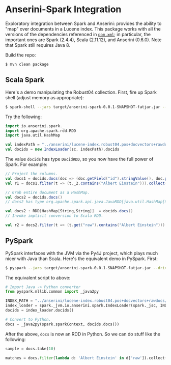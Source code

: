 # Anserini-Spark Integration

Exploratory integration between Spark and Anserini: provides the ability to "map" over documents in a Lucene index.
This package works with all the versions of the dependencies referenced in [`pom.xml`](pom.xml); in particular, the important ones are Spark (2.4.4), Scala (2.11.12), and Anserini (0.6.0).
Note that Spark still requires Java 8.

Build the repo:

```
$ mvn clean package
```

## Scala Spark

Here's a demo manipulating the Robust04 collection.
First, fire up Spark shell (adjust memory as appropriate):

```bash
$ spark-shell --jars target/anserini-spark-0.0.1-SNAPSHOT-fatjar.jar --driver-memory 128G
```

Try the following:

```scala
import io.anserini.spark._
import org.apache.spark.rdd.RDD
import java.util.HashMap

val indexPath = "../anserini/lucene-index.robust04.pos+docvectors+rawdocs/"
val docids = new IndexLoader(sc, indexPath).docids
```

The value `docids` has type `DocidRDD`, so you now have the full power of Spark.
For example:

```scala
// Project the columns.
val docs1 = docids.docs(doc => (doc.getField("id").stringValue(), doc.getField("raw").stringValue()))
val r1 = docs1.filter(t => (t._2.contains("Albert Einstein"))).collect()

// Grab entire document as a HashMap.
val docs2 = docids.docs()
// docs2 has type org.apache.spark.api.java.JavaRDD[java.util.HashMap[String,String]]

val docs2 : RDD[HashMap[String,String]]  = docids.docs()
// Invoke implicit conversion to Scala RDD.

val r2 = docs2.filter(t => (t.get("raw").contains("Albert Einstein"))).collect()
```

## PySpark

PySpark interfaces with the JVM via the Py4J project, which plays much nicer with Java than Scala.
Here's the equivalent demo in PySpark.
First:

```bash
$ pyspark --jars target/anserini-spark-0.0.1-SNAPSHOT-fatjar.jar --driver-memory 128G
```

The equivalent script to above:

```python
# Import Java -> Python converter
from pyspark.mllib.common import _java2py

INDEX_PATH = "../anserini/lucene-index.robust04.pos+docvectors+rawdocs/"
index_loader = spark._jvm.io.anserini.spark.IndexLoader(spark._jsc, INDEX_PATH)
docids = index_loader.docids()

# Convert to Python.
docs = _java2py(spark.sparkContext, docids.docs())
```

After the above, `docs` is now an RDD in Python.
So we can do stuff like the following:

```python
sample = docs.take(10)

matches = docs.filter(lambda d: 'Albert Einstein' in d['raw']).collect()
```
